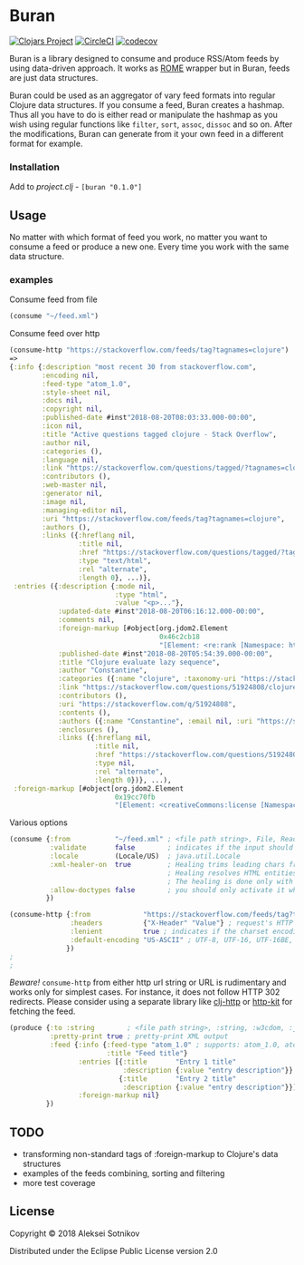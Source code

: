 # Buran

[![Clojars Project](https://img.shields.io/clojars/v/buran.svg)](https://clojars.org/buran)
[![CircleCI](https://circleci.com/gh/alekseysotnikov/buran.svg?style=shield)](https://circleci.com/gh/alekseysotnikov/buran)
[![codecov](https://codecov.io/gh/alekseysotnikov/buran/branch/master/graph/badge.svg)](https://codecov.io/gh/alekseysotnikov/buran)

Buran is a library designed to consume and produce RSS/Atom feeds by using data-driven approach.
It works as [ROME](https://rometools.github.io/rome/) wrapper but in Buran, feeds are just data structures. 

Buran could be used as an aggregator of vary feed formats into regular Clojure data structures. If you consume a feed, Buran creates a hashmap. Thus all you have to do is either read or manipulate the hashmap as you wish using regular functions like ```filter```, ```sort```, ```assoc```, ```dissoc``` and so on. 
After the modifications, Buran can generate from it your own feed in a different format for example.

### Installation

Add to *project.clj* - ```[buran "0.1.0"]```

## Usage

No matter with which format of feed you work, no matter you want to consume a feed or produce a new one. 
Every time you work with the same data structure.

### examples

Consume feed from file
````clojure
(consume "~/feed.xml")
````

Consume feed over http

````clojure
(consume-http "https://stackoverflow.com/feeds/tag?tagnames=clojure")
=>
{:info {:description "most recent 30 from stackoverflow.com",
        :encoding nil,
        :feed-type "atom_1.0",
        :style-sheet nil,
        :docs nil,
        :copyright nil,
        :published-date #inst"2018-08-20T08:03:33.000-00:00",
        :icon nil,
        :title "Active questions tagged clojure - Stack Overflow",
        :author nil,
        :categories (),
        :language nil,
        :link "https://stackoverflow.com/questions/tagged/?tagnames=clojure&sort=active",
        :contributors (),
        :web-master nil,
        :generator nil,
        :image nil,
        :managing-editor nil,
        :uri "https://stackoverflow.com/feeds/tag?tagnames=clojure",
        :authors (),
        :links ({:hreflang nil,
                 :title nil,
                 :href "https://stackoverflow.com/questions/tagged/?tagnames=clojure&sort=active",
                 :type "text/html",
                 :rel "alternate",
                 :length 0}, ...)},
 :entries ({:description {:mode nil,
                          :type "html",
                          :value "<p>..."},
            :updated-date #inst"2018-08-20T06:16:12.000-00:00",
            :comments nil,
            :foreign-markup [#object[org.jdom2.Element
                                     0x46c2cb18
                                     "[Element: <re:rank [Namespace: http://purl.org/atompub/rank/1.0]/>]"]],
            :published-date #inst"2018-08-20T05:54:39.000-00:00",
            :title "Clojure evaluate lazy sequence",
            :author "Constantine",
            :categories ({:name "clojure", :taxonomy-uri "https://stackoverflow.com/tags"}, ...),
            :link "https://stackoverflow.com/questions/51924808/clojure-evaluate-lazy-sequence",
            :contributors (),
            :uri "https://stackoverflow.com/q/51924808",
            :contents (),
            :authors ({:name "Constantine", :email nil, :uri "https://stackoverflow.com/users/4201205"}),
            :enclosures (),
            :links ({:hreflang nil,
                     :title nil,
                     :href "https://stackoverflow.com/questions/51924808/clojure-evaluate-lazy-sequence",
                     :type nil,
                     :rel "alternate",
                     :length 0})}, ...),
 :foreign-markup [#object[org.jdom2.Element
                          0x19cc70fb
                          "[Element: <creativeCommons:license [Namespace: http://backend.userland.com/creativeCommonsRssModule]/>]"]]}
````

Various options

````clojure
(consume {:from           "~/feed.xml" ; <file path string>, File, Reader, W3C DOM document, JDOM document, W3C SAX InputSource
          :validate       false        ; indicates if the input should be validated
          :locale         (Locale/US)  ; java.util.Locale
          :xml-healer-on  true         ; Healing trims leading chars from the stream (empty spaces and comments) until the XML prolog.
                                       ; Healing resolves HTML entities (from literal to code number) in the reader.
                                       ; The healing is done only with the File and Reader.
          :allow-doctypes false        ; you should only activate it when the feeds that you process are absolutely trustful
         })
````

````clojure
(consume-http {:from             "https://stackoverflow.com/feeds/tag?tagnames=clojure" ; <http url string>, URL, File, InputStream
               :headers          {"X-Header" "Value"} ; request's HTTP headers map
               :lenient          true ; indicates if the charset encoding detection should be relaxed
               :default-encoding "US-ASCII" ; UTF-8, UTF-16, UTF-16BE, UTF-16LE, CP1047, US-ASCII
              })
; 
; 
````
*Beware!* ```consume-http``` from either http url string or URL is rudimentary and works only for simplest cases. For instance, it does not follow HTTP 302 redirects.
Please consider using a separate library like [clj-http](https://github.com/dakrone/clj-http) or [http-kit](http://www.http-kit.org/client.html) for fetching the feed.

````clojure
(produce {:to :string        ; <file path string>, :string, :w3cdom, :jdom, File, Writer
          :pretty-print true ; pretty-print XML output
          :feed {:info {:feed-type "atom_1.0" ; supports: atom_1.0, atom_0.3, rss_2.0, rss_1.0, rss_0.94, rss_0.93, rss_0.92, rss_0.91U (Userland), rss_0.91N (Netscape), rss_0.9
                        :title "Feed title"}
                 :entries [{:title       "Entry 1 title"
                            :description {:value "entry description"}}
                           {:title       "Entry 2 title"
                            :description {:value "entry description"}}]
                 :foreign-markup nil}
         })
````
 

## TODO

- transforming non-standard tags of :foreign-markup to Clojure's data structures
- examples of the feeds combining, sorting and filtering
- more test coverage

## License

Copyright © 2018 Aleksei Sotnikov

Distributed under the Eclipse Public License version 2.0
